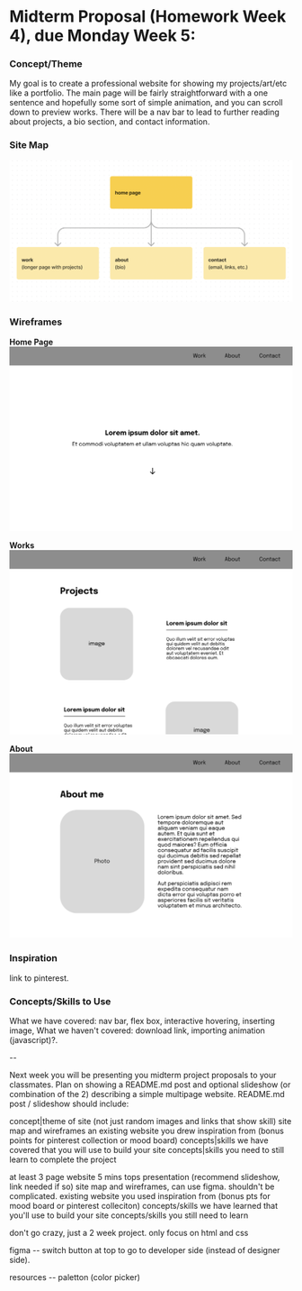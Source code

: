 # Midterm Proposal (Homework Week 4), due Monday Week 5: 

### Concept/Theme
My goal is to create a professional website for showing my projects/art/etc like a portfolio. The main page will be fairly straightforward with a one sentence and hopefully some sort of simple animation, and you can scroll down to preview works. There will be a nav bar to lead to further reading about projects, a bio section, and contact information.

### Site Map
![site map](Homework/site-map.png "Site Map")

### Wireframes
**Home Page**
![home page wireframe](Homework/wireframe-home-page.png "home page wireframe")


**Works**
![works wireframe](Homework/wireframe-works.png "works page wireframe")


**About**
![about wireframe](Homework/wireframe-about.png "about page wireframe")


### Inspiration
link to pinterest.

### Concepts/Skills to Use
What we have covered: nav bar, flex box, interactive hovering, inserting image, 
What we haven't covered: download link, importing animation (javascript)?.

-- 

Next week you will be presenting you midterm project proposals to your classmates. Plan on showing a README.md post and optional slideshow (or combination of the 2) describing a simple multipage website. README.md post / slideshow should include:

concept|theme of site (not just random images and links that show skill)
site map and wireframes
an existing website you drew inspiration from (bonus points for pinterest collection or mood board)
concepts|skills we have covered that you will use to build your site
concepts|skills you need to still learn to complete the project


at least 3 page website
5 mins tops presentation (recommend slideshow, link needed if so)
site map and wireframes, can use figma. shouldn't be complicated.
existing website you used inspiration from (bonus pts for mood board or pinterest colleciton)
concepts/skills we have learned that you'll use to build your site
concepts/skills you still need to learn

don't go crazy, just a 2 week project. only focus on html and css

figma -- switch button at top to go to developer side (instead of designer side).

resources -- paletton (color picker)